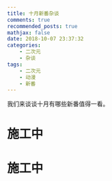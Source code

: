 ```yaml
---
title: 十月新番杂谈
comments: true
recommended_posts: true
mathjax: false
date: 2018-10-07 23:37:32
categories: 
    - 二次元
    - 杂谈
tags: 
    - 二次元
    - 动漫
    - 新番
---
```



我们来谈谈十月有哪些新番值得一看。


<!---more--->

# 施工中

# 施工中